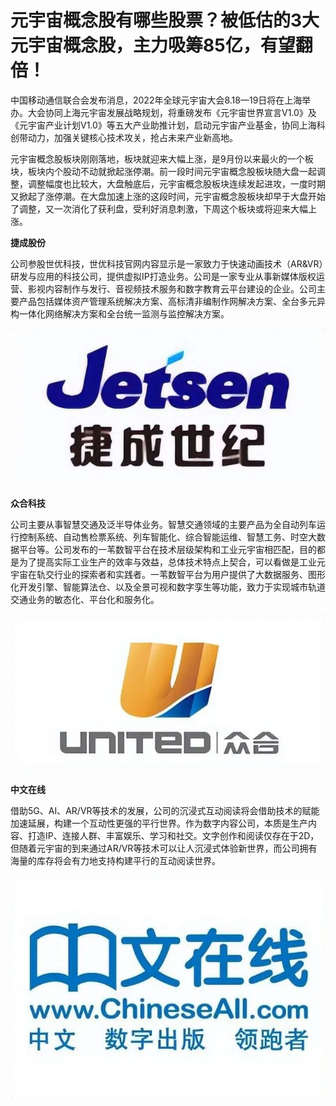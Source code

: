 # 元宇宙概念股有哪些股票？被低估的3大元宇宙概念股，主力吸筹85亿，有望翻倍！


中国移动通信联合会发布消息，2022年全球元宇宙大会8.18—19日将在上海举办。大会协同上海元宇宙发展战略规划，将重磅发布《元宇宙世界宣言V1.0》及《元宇宙产业计划V1.0》等五大产业助推计划，启动元宇宙产业基金，协同上海科创带动力，加强关键核心技术攻关，抢占未来产业新高地。

元宇宙概念股板块刚刚落地，板块就迎来大幅上涨，是9月份以来最火的一个板块，板块内个股动不动就掀起涨停潮。前一段时间元宇宙概念股板块随大盘一起调整，调整幅度也比较大，大盘触底后，元宇宙概念股板块连续发起进攻，一度时期又掀起了涨停潮。在大盘加速上涨的这段时间，元宇宙概念股板块却早于大盘开始了调整，又一次消化了获利盘，受利好消息刺激，下周这个板块或将迎来大幅上涨。

**捷成股份**


公司参股世优科技，世优科技官网内容显示是一家致力于快速动画技术（AR&VR）研发与应用的科技公司，提供虚拟IP打造业务。公司是一家专业从事新媒体版权运营、影视内容制作与发行、音视频技术服务和数字教育云平台建设的企业。公司主要产品包括媒体资产管理系统解决方案、高标清非编制作网解决方案、全台多元异构一体化网络解决方案和全台统一监测与监控解决方案。

![配图](640.jpg)

**众合科技**


公司主要从事智慧交通及泛半导体业务。智慧交通领域的主要产品为全自动列车运行控制系统、自动售检票系统、列车智能化、综合智能运维、智慧工务、时空大数据平台等。公司发布的一苇数智平台在技术层级架构和工业元宇宙相匹配，目的都是为了提高实际工业生产的效率与效益，总体技术特点上契合，可以看做是工业元宇宙在轨交行业的探索者和实践者。一苇数智平台为用户提供了大数据服务、图形化开发引擎、智能算法仓、以及全景可视和数字孪生等功能，致力于实现城市轨道交通业务的敏态化、平台化和服务化。

![配图](6402.jpg)

**中文在线**


 借助5G、AI、AR/VR等技术的发展，公司的沉浸式互动阅读将会借助技术的赋能加速延展，构建一个互动性更强的平行世界。作为数字内容公司，本质是生产内容、打造IP、连接人群、丰富娱乐、学习和社交。文字创作和阅读仅存在于2D，但随着元宇宙的到来通过AR/VR等技术可以让人沉浸式体验新世界，而公司拥有海量的库存将会有力地支持构建平行的互动阅读世界。

![配图](6403.jpg)
